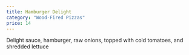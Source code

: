```yaml
---
title: Hamburger Delight
category: "Wood-Fired Pizzas"
price: 14
---
```


Delight sauce, hamburger, raw onions, topped with cold tomatoes, and shredded lettuce